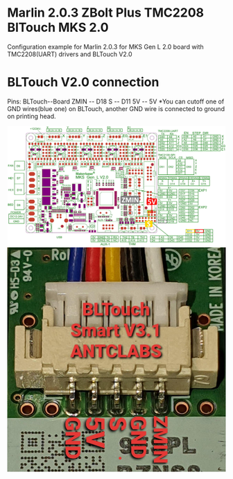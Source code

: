 # Marlin 2.0.3 ZBolt Plus TMC2208 BlTouch MKS 2.0
Configuration example for Marlin 2.0.3 for MKS Gen L 2.0 board with TMC2208(UART) drivers and BLTouch V2.0

# BLTouch V2.0 connection

Pins:
BLTouch--Board
  ZMIN -- D18
  S -- D11
  5V -- 5V
*You can cutoff one of GND wires(blue one) on BLTouch, another GND wire is connected to ground on printing head.

![](images/MKS_Gen_L_V2.0.jpg)
![](images/BLTouch_pinout.jpg)
